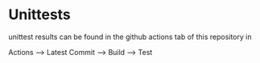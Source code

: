 # Unittests

unittest results can be found in the github actions tab of this repository in

Actions --> Latest Commit --> Build --> Test